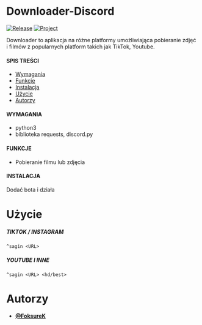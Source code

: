 # Downloader-Discord
[![Release](https://img.shields.io/github/v/release/sagin-pl/Downloader-Discord)](https://github.com/sagin-pl/Downloader-Discord/releases)
[![Project](https://img.shields.io/badge/project-SAGIN--PL-green)](https://github.com/sagin-pl)

Downloader to aplikacja na różne platformy umożliwiająca pobieranie zdjęć i filmów z popularnych platform takich jak TikTok, Youtube.

#### SPIS TREŚCI
- [Wymagania](#wymagania)
- [Funkcje](#funkcje)
- [Instalacja](#instalacja)
- [Użycie](#użycie)
- [Autorzy](#autorzy)

#### WYMAGANIA
- python3
- biblioteka requests, discord.py

#### FUNKCJE
- Pobieranie filmu lub zdjęcia

#### INSTALACJA
Dodać bota i działa

# Użycie
##### TIKTOK / INSTAGRAM
```^sagin <URL>```
##### YOUTUBE I INNE
```^sagin <URL> <hd/best>```

# Autorzy
- **[@FoksureK](https://github.com/FoksureK)**
